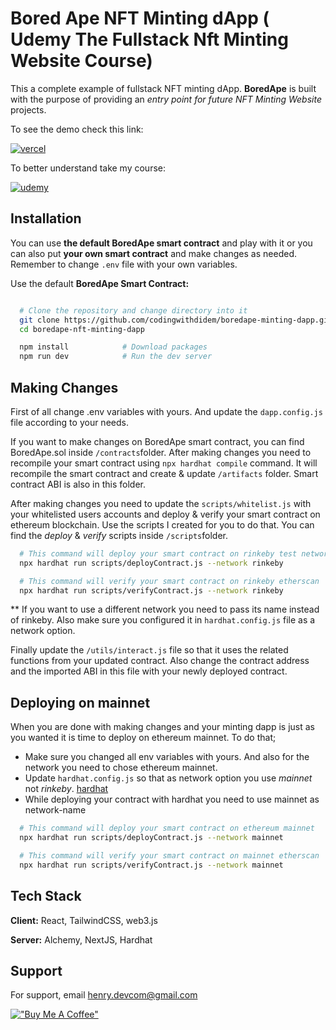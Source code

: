 # Bored Ape NFT Minting dApp ( Udemy The Fullstack Nft Minting Website Course)

This a complete example of fullstack NFT minting dApp. **BoredApe** is built with the purpose of providing an _entry point for future NFT Minting Website_ projects.

To see the demo check this link:

[![vercel](https://img.shields.io/badge/vercel-5624d0?style=for-the-badge&logo=vercel&logoColor=white)](https://boredape-minting-dapp.vercel.app/)


To better understand take my course:

[![udemy](https://img.shields.io/badge/udemy-5624d0?style=for-the-badge&logo=udemy&logoColor=white)](https://www.udemy.com/course/the-fullstack-nft-minting-website-course/?referralCode=5C50F6A55E29FC7E0107)

## Installation

You can use **the default BoredApe smart contract** and play with it or you can also put **your own smart contract** and make changes as needed. Remember to change `.env` file with your own variables.

Use the default **BoredApe Smart Contract:**

```bash

  # Clone the repository and change directory into it
  git clone https://github.com/codingwithdidem/boredape-minting-dapp.git
  cd boredape-nft-minting-dapp

  npm install            # Download packages
  npm run dev            # Run the dev server
```

## Making Changes

First of all change .env variables with yours. And update the `dapp.config.js` file according to your needs.

If you want to make changes on BoredApe smart contract, you can find BoredApe.sol inside `/contracts`folder. After making changes you need to recompile your smart contract using `npx hardhat compile` command. It will recompile the smart contract and create & update `/artifacts` folder. Smart contract ABI is also in this folder.

After making changes you need to update the `scripts/whitelist.js` with your whitelisted users accounts and deploy & verify your smart contract on ethereum blockchain. Use the scripts I created for you
to do that. You can find the _deploy_ & _verify_ scripts inside `/scripts`folder.

```bash
  # This command will deploy your smart contract on rinkeby test network
  npx hardhat run scripts/deployContract.js --network rinkeby

  # This command will verify your smart contract on rinkeby etherscan
  npx hardhat run scripts/verifyContract.js --network rinkeby
```

\*\* If you want to use a different network you need to pass its name instead of rinkeby. Also make sure you configured it
in `hardhat.config.js` file as a network option.

Finally update the `/utils/interact.js` file so that it uses the related functions from your updated contract. Also change the contract address and the imported ABI in this file with your newly deployed contract.

## Deploying on mainnet

When you are done with making changes and your minting dapp is just as you wanted it is time to deploy on ethereum mainnet.
To do that;

- Make sure you changed all env variables with yours. And also for the network you need to chose ethereum mainnet.
- Update `hardhat.config.js` so that as network option you use _mainnet_ not _rinkeby_. [hardhat](https://hardhat.org/tutorial/deploying-to-a-live-network.html)
- While deploying your contract with hardhat you need to use mainnet as network-name

```bash
  # This command will deploy your smart contract on ethereum mainnet
  npx hardhat run scripts/deployContract.js --network mainnet

  # This command will verify your smart contract on mainnet etherscan
  npx hardhat run scripts/verifyContract.js --network mainnet
```

## Tech Stack

**Client:** React, TailwindCSS, web3.js

**Server:** Alchemy, NextJS, Hardhat

## Support

For support, email henry.devcom@gmail.com

[!["Buy Me A Coffee"](https://www.buymeacoffee.com/assets/img/custom_images/orange_img.png)](https://www.buymeacoffee.com/codewithdidem)
